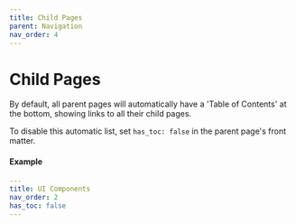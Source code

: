 ```yaml
---
title: Child Pages
parent: Navigation
nav_order: 4
---
```


# Child Pages

By default, all parent pages will automatically have a 'Table of Contents' at the bottom, showing links to all their child pages.

To disable this automatic list, set `has_toc: false` in the parent page's front matter.

#### Example

```yaml
---
title: UI Components
nav_order: 2
has_toc: false
---
```
